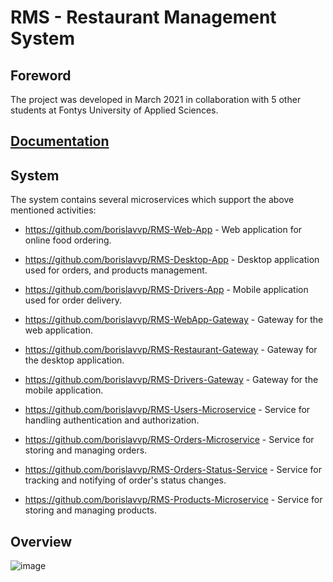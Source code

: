 # RMS - Restaurant Management System

## Foreword

The project was developed in March 2021 in collaboration with 5 other students at Fontys University of Applied Sciences.

## [Documentation](https://drive.google.com/drive/u/0/folders/1yVzW5Owb08zECva5HKT4sn26PLqFrN51)

## System

The system contains several microservices which support the above mentioned activities:

 - https://github.com/borislavvp/RMS-Web-App - Web application for online food ordering. 
 - https://github.com/borislavvp/RMS-Desktop-App - Desktop application used for orders, and products management. 
 - https://github.com/borislavvp/RMS-Drivers-App - Mobile application used for order delivery.
 
 - https://github.com/borislavvp/RMS-WebApp-Gateway - Gateway for the web application.
 - https://github.com/borislavvp/RMS-Restaurant-Gateway - Gateway for the desktop application.
 - https://github.com/borislavvp/RMS-Drivers-Gateway - Gateway for the mobile application.
 
 - https://github.com/borislavvp/RMS-Users-Microservice - Service for handling authentication and authorization.
 
 - https://github.com/borislavvp/RMS-Orders-Microservice - Service for storing and managing orders.
 - https://github.com/borislavvp/RMS-Orders-Status-Service - Service for tracking and notifying of order's status changes.
 - https://github.com/borislavvp/RMS-Products-Microservice - Service for storing and managing products.
 
## Overview

![image](https://user-images.githubusercontent.com/46525030/201701901-54e19316-061d-4303-8f71-eaf20f69e170.png)
